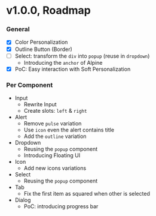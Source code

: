 # v1.0.0, Roadmap

### General

- [x] Color Personalization
- [x] Outline Button (Border)
- [ ] Select: transform the `div` into `popup` (reuse in `dropdown`)
  - Introducing the `anchor` of Alpine
- [x] PoC: Easy interaction with Soft Personalization

### Per Component

- Input
  - Rewrite Input
  - Create slots: `left` & `right`
- Alert
  - Remove `pulse` variation
  - Use `icon` even the alert contains title
  - Add the `outline` variation
- Dropdown
  - Reusing the `popup` component
  - Introducing Floating UI
- Icon
  - Add new icons variations
- Select
  - Reusing the `popup` component
- Tab
  - Fix the first item as squared when other is selected
- Dialog
  - PoC: introducing progress bar 
